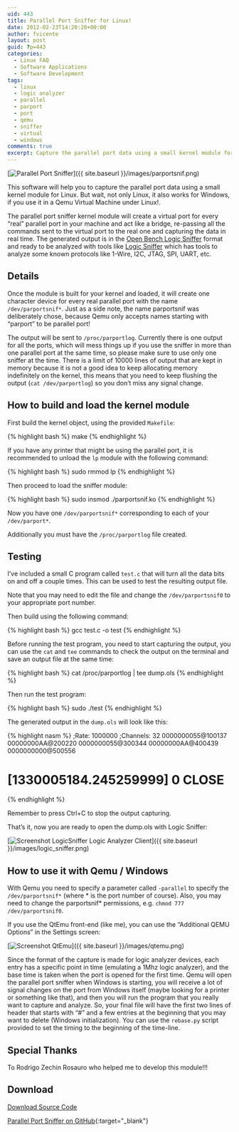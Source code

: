 ```yaml
---
uid: 443
title: Parallel Port Sniffer for Linux!
date: 2012-02-23T14:20:20+00:00
author: fvicente
layout: post
guid: ?p=443
categories:
  - Linux FAQ
  - Software Applications
  - Software Development
tags:
  - linux
  - logic analyzer
  - parallel
  - parport
  - port
  - qemu
  - sniffer
  - virtual
  - windows
comments: true
excerpt: Capture the parallel port data using a small kernel module for Linux
---
```

[<img src="{{ site.baseurl }}/images/parportsnif.png" alt="Parallel Port Sniffer" title="Parallel Port Sniffer"/>]({{ site.baseurl }}/images/parportsnif.png)

This software will help you to capture the parallel port data using a small kernel module for Linux. But wait, not only Linux, it also works for Windows, if you use it in a Qemu Virtual Machine under Linux!.

The parallel port sniffer kernel module will create a virtual port for every &#8220;real&#8221; parallel port in your machine and act like a bridge, re-passing all the commands sent to the virtual port to the real one and capturing the data in real time. The generated output is in the <a href="http://dangerousprototypes.com/docs/Open_Bench_Logic_Sniffer" title="Open Bench Logic Sniffer" target="_blank">Open Bench Logic Sniffer</a> format and ready to be analyzed with tools like <a href="http://www.lxtreme.nl/ols/" title="Logic Sniffer" target="_blank">Logic Sniffer</a> which has tools to analyze some known protocols like 1-Wire, I2C, JTAG, SPI, UART, etc.

<!--more-->

## Details

Once the module is built for your kernel and loaded, it will create one character device for every real parallel port with the name `/dev/parportsnif*`. Just as a side note, the name parportsnif was deliberately chose, because Qemu only accepts names starting with &#8220;parport&#8221; to be parallel port!
  
The output will be sent to `/proc/parportlog`. Currently there is one output for all the ports, which will mess things up if you use the sniffer in more than one parallel port at the same time, so please make sure to use only one sniffer at the time. There is a limit of 10000 lines of output that are kept in memory because it is not a good idea to keep allocating memory indefinitely on the kernel, this means that you need to keep flushing the output (`cat /dev/parportlog`) so you don&#8217;t miss any signal change.

## How to build and load the kernel module

First build the kernel object, using the provided `Makefile`:

{% highlight bash %}
make
{% endhighlight %}

If you have any printer that might be using the parallel port, it is recommended to unload the `lp` module with the following command:

{% highlight bash %}
sudo rmmod lp
{% endhighlight %}

Then proceed to load the sniffer module:

{% highlight bash %}
sudo insmod ./parportsnif.ko
{% endhighlight %}

Now you have one `/dev/parportsnif*` corresponding to each of your `/dev/parport*`.

Additionally you must have the `/proc/parportlog` file created.

## Testing

I&#8217;ve included a small C program called `test.c` that will turn all the data bits on and off a couple times. This can be used to test the resulting output file.

Note that you may need to edit the file and change the `/dev/parportsnif0` to your appropriate port number.

Then build using the following command:

{% highlight bash %}
gcc test.c -o test
{% endhighlight %}

Before running the test program, you need to start capturing the output, you can use the `cat` and `tee` commands to check the output on the terminal and save an output file at the same time:

{% highlight bash %}
cat /proc/parportlog | tee dump.ols
{% endhighlight %}

Then run the test program:

{% highlight bash %}
sudo ./test
{% endhighlight %}

The generated output in the `dump.ols` will look like this:

{% highlight nasm %}
;Rate: 1000000
;Channels: 32
0000000055@100137
00000000AA@200220
0000000055@300344
00000000AA@400439
0000000000@500556
# [1330005184.245259999] 0 CLOSE
{% endhighlight %}

Remember to press Ctrl+C to stop the output capturing.

That&#8217;s it, now you are ready to open the dump.ols with Logic Sniffer:

[<img src="{{ site.baseurl }}/images/logic_sniffer.png" alt="Screenshot LogicSniffer Logic Analyzer Client" title="Screenshot LogicSniffer Logic Analyzer Client"/>]({{ site.baseurl }}/images/logic_sniffer.png)

## How to use it with Qemu / Windows

With Qemu you need to specify a parameter called `-parallel` to specify the `/dev/parportsnif*` (where \* is the port number of course). Also, you may need to change the parportsnif\* permissions, e.g. `chmod 777 /dev/parportsnif0`.

If you use the QtEmu front-end (like me), you can use the &#8220;Additional QEMU Options&#8221; in the Settings screen:

[<img src="{{ site.baseurl }}/images/qtemu.png" alt="Screenshot QtEmu" title="Screenshot QtEmu"/>]({{ site.baseurl }}/images/qtemu.png)

Since the format of the capture is made for logic analyzer devices, each entry has a specific point in time (emulating a 1Mhz logic analyzer), and the base time is taken when the port is opened for the first time. Qemu will open the parallel port sniffer when Windows is starting, you will receive a lot of signal changes on the port from Windows itself (maybe looking for a printer or something like that), and then you will run the program that you really want to capture and analyze. So, your final file will have the first two lines of header that starts with &#8220;#&#8221; and a few entries at the beginning that you may want to delete (Windows initialization). You can use the `rebase.py` script provided to set the timing to the beginning of the time-line.

## Special Thanks

To Rodrigo Zechin Rosauro who helped me to develop this module!!!

## Download

<a title="Download Parallel Port Sniffer" markdown="0" href="https://github.com/fvicente/parportsnif/archive/master.zip" class="btn">Download Source Code</a>

[Parallel Port Sniffer on GitHub](https://github.com/fvicente/parportsnif "Parallel Port Sniffer on GitHub"){:target="_blank"}
